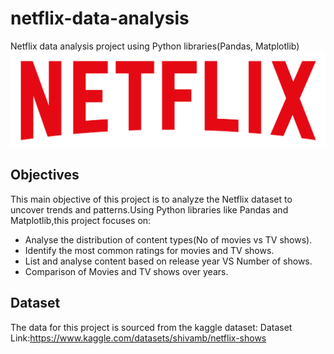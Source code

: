  # netflix-data-analysis
Netflix data analysis project  using Python libraries(Pandas, Matplotlib)
![Netflix_Logo](https://github.com/prachisharma52833-art/netflix-data-analysis/blob/main/logo.png)

## Objectives
This main objective of this project is to analyze the Netflix dataset to uncover trends and patterns.Using Python libraries like Pandas and Matplotlib,this project focuses on:
* Analyse the distribution of content types(No of movies vs TV shows). 
* Identify the most common ratings for movies and TV shows.
* List and analyse content based on release year  VS Number of shows.
* Comparison of Movies and TV shows over years.

## Dataset
The data for this project is sourced from the kaggle dataset:
Dataset Link:https://www.kaggle.com/datasets/shivamb/netflix-shows
